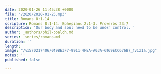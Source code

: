 ```yaml
---
date: 2020-01-26 11:45:38 +0000
file: "/2020/2020-01-26.mp3"
title: Romans 8:1-14
scripture: Romans 8:1-14, Ephesians 2:1-3, Proverbs 23:7
description: 'Our body and soul need to be under control. '
author: _authors/phil-boalch.md
series: _series/romans.md
duration: ''
length: 
image: "/v1570217406/049BE3F7-9911-4FEA-A03A-6869ECC676B7_fviz1a.jpg"
notes: ''
published: false

---
```

